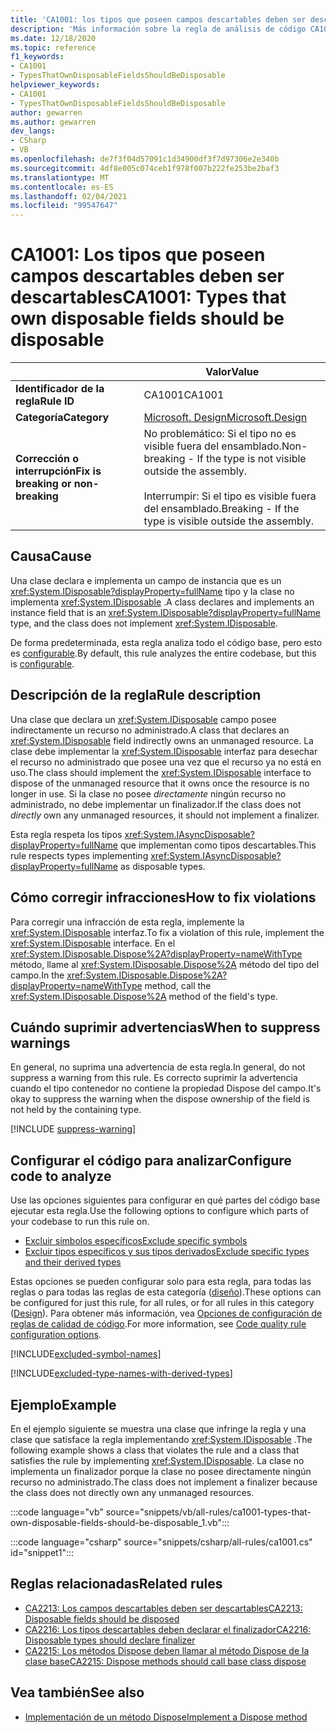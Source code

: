 ```yaml
---
title: 'CA1001: los tipos que poseen campos descartables deben ser descartables (análisis de código)'
description: 'Más información sobre la regla de análisis de código CA1001: los tipos que poseen campos descartables deben ser descartables'
ms.date: 12/18/2020
ms.topic: reference
f1_keywords:
- CA1001
- TypesThatOwnDisposableFieldsShouldBeDisposable
helpviewer_keywords:
- CA1001
- TypesThatOwnDisposableFieldsShouldBeDisposable
author: gewarren
ms.author: gewarren
dev_langs:
- CSharp
- VB
ms.openlocfilehash: de7f3f04d57091c1d34900df3f7d97306e2e340b
ms.sourcegitcommit: 4df8e005c074ceb1f978f007b222fe253be2baf3
ms.translationtype: MT
ms.contentlocale: es-ES
ms.lasthandoff: 02/04/2021
ms.locfileid: "99547647"
---
```

# <a name="ca1001-types-that-own-disposable-fields-should-be-disposable"></a><span data-ttu-id="24c85-103">CA1001: Los tipos que poseen campos descartables deben ser descartables</span><span class="sxs-lookup"><span data-stu-id="24c85-103">CA1001: Types that own disposable fields should be disposable</span></span>

| | <span data-ttu-id="24c85-104">Valor</span><span class="sxs-lookup"><span data-stu-id="24c85-104">Value</span></span> |
|-|-|
| <span data-ttu-id="24c85-105">**Identificador de la regla**</span><span class="sxs-lookup"><span data-stu-id="24c85-105">**Rule ID**</span></span> |<span data-ttu-id="24c85-106">CA1001</span><span class="sxs-lookup"><span data-stu-id="24c85-106">CA1001</span></span>|
| <span data-ttu-id="24c85-107">**Categoría**</span><span class="sxs-lookup"><span data-stu-id="24c85-107">**Category**</span></span> |[<span data-ttu-id="24c85-108">Microsoft. Design</span><span class="sxs-lookup"><span data-stu-id="24c85-108">Microsoft.Design</span></span>](design-warnings.md)|
| <span data-ttu-id="24c85-109">**Corrección o interrupción**</span><span class="sxs-lookup"><span data-stu-id="24c85-109">**Fix is breaking or non-breaking**</span></span> |<span data-ttu-id="24c85-110">No problemático: Si el tipo no es visible fuera del ensamblado.</span><span class="sxs-lookup"><span data-stu-id="24c85-110">Non-breaking - If the type is not visible outside the assembly.</span></span><br/><br/><span data-ttu-id="24c85-111">Interrumpir: Si el tipo es visible fuera del ensamblado.</span><span class="sxs-lookup"><span data-stu-id="24c85-111">Breaking - If the type is visible outside the assembly.</span></span>|

## <a name="cause"></a><span data-ttu-id="24c85-112">Causa</span><span class="sxs-lookup"><span data-stu-id="24c85-112">Cause</span></span>

<span data-ttu-id="24c85-113">Una clase declara e implementa un campo de instancia que es un <xref:System.IDisposable?displayProperty=fullName> tipo y la clase no implementa <xref:System.IDisposable> .</span><span class="sxs-lookup"><span data-stu-id="24c85-113">A class declares and implements an instance field that is an <xref:System.IDisposable?displayProperty=fullName> type, and the class does not implement <xref:System.IDisposable>.</span></span>

<span data-ttu-id="24c85-114">De forma predeterminada, esta regla analiza todo el código base, pero esto es [configurable](#configure-code-to-analyze).</span><span class="sxs-lookup"><span data-stu-id="24c85-114">By default, this rule analyzes the entire codebase, but this is [configurable](#configure-code-to-analyze).</span></span>

## <a name="rule-description"></a><span data-ttu-id="24c85-115">Descripción de la regla</span><span class="sxs-lookup"><span data-stu-id="24c85-115">Rule description</span></span>

<span data-ttu-id="24c85-116">Una clase que declara un <xref:System.IDisposable> campo posee indirectamente un recurso no administrado.</span><span class="sxs-lookup"><span data-stu-id="24c85-116">A class that declares an <xref:System.IDisposable> field indirectly owns an unmanaged resource.</span></span> <span data-ttu-id="24c85-117">La clase debe implementar la <xref:System.IDisposable> interfaz para desechar el recurso no administrado que posee una vez que el recurso ya no está en uso.</span><span class="sxs-lookup"><span data-stu-id="24c85-117">The class should implement the <xref:System.IDisposable> interface to dispose of the unmanaged resource that it owns once the resource is no longer in use.</span></span> <span data-ttu-id="24c85-118">Si la clase no posee *directamente* ningún recurso no administrado, no debe implementar un finalizador.</span><span class="sxs-lookup"><span data-stu-id="24c85-118">If the class does not *directly* own any unmanaged resources, it should not implement a finalizer.</span></span>

<span data-ttu-id="24c85-119">Esta regla respeta los tipos <xref:System.IAsyncDisposable?displayProperty=fullName> que implementan como tipos descartables.</span><span class="sxs-lookup"><span data-stu-id="24c85-119">This rule respects types implementing <xref:System.IAsyncDisposable?displayProperty=fullName> as disposable types.</span></span>

## <a name="how-to-fix-violations"></a><span data-ttu-id="24c85-120">Cómo corregir infracciones</span><span class="sxs-lookup"><span data-stu-id="24c85-120">How to fix violations</span></span>

<span data-ttu-id="24c85-121">Para corregir una infracción de esta regla, implemente la <xref:System.IDisposable> interfaz.</span><span class="sxs-lookup"><span data-stu-id="24c85-121">To fix a violation of this rule, implement the <xref:System.IDisposable> interface.</span></span> <span data-ttu-id="24c85-122">En el <xref:System.IDisposable.Dispose%2A?displayProperty=nameWithType> método, llame al <xref:System.IDisposable.Dispose%2A> método del tipo del campo.</span><span class="sxs-lookup"><span data-stu-id="24c85-122">In the <xref:System.IDisposable.Dispose%2A?displayProperty=nameWithType> method, call the <xref:System.IDisposable.Dispose%2A> method of the field's type.</span></span>

## <a name="when-to-suppress-warnings"></a><span data-ttu-id="24c85-123">Cuándo suprimir advertencias</span><span class="sxs-lookup"><span data-stu-id="24c85-123">When to suppress warnings</span></span>

<span data-ttu-id="24c85-124">En general, no suprima una advertencia de esta regla.</span><span class="sxs-lookup"><span data-stu-id="24c85-124">In general, do not suppress a warning from this rule.</span></span> <span data-ttu-id="24c85-125">Es correcto suprimir la advertencia cuando el tipo contenedor no contiene la propiedad Dispose del campo.</span><span class="sxs-lookup"><span data-stu-id="24c85-125">It's okay to suppress the warning when the dispose ownership of the field is not held by the containing type.</span></span>

[!INCLUDE [suppress-warning](../../../../includes/code-analysis/suppress-warning.md)]

## <a name="configure-code-to-analyze"></a><span data-ttu-id="24c85-126">Configurar el código para analizar</span><span class="sxs-lookup"><span data-stu-id="24c85-126">Configure code to analyze</span></span>

<span data-ttu-id="24c85-127">Use las opciones siguientes para configurar en qué partes del código base ejecutar esta regla.</span><span class="sxs-lookup"><span data-stu-id="24c85-127">Use the following options to configure which parts of your codebase to run this rule on.</span></span>

- [<span data-ttu-id="24c85-128">Excluir símbolos específicos</span><span class="sxs-lookup"><span data-stu-id="24c85-128">Exclude specific symbols</span></span>](#exclude-specific-symbols)
- [<span data-ttu-id="24c85-129">Excluir tipos específicos y sus tipos derivados</span><span class="sxs-lookup"><span data-stu-id="24c85-129">Exclude specific types and their derived types</span></span>](#exclude-specific-types-and-their-derived-types)

<span data-ttu-id="24c85-130">Estas opciones se pueden configurar solo para esta regla, para todas las reglas o para todas las reglas de esta categoría ([diseño](design-warnings.md)).</span><span class="sxs-lookup"><span data-stu-id="24c85-130">These options can be configured for just this rule, for all rules, or for all rules in this category ([Design](design-warnings.md)).</span></span> <span data-ttu-id="24c85-131">Para obtener más información, vea [Opciones de configuración de reglas de calidad de código](../code-quality-rule-options.md).</span><span class="sxs-lookup"><span data-stu-id="24c85-131">For more information, see [Code quality rule configuration options](../code-quality-rule-options.md).</span></span>

[!INCLUDE[excluded-symbol-names](~/includes/code-analysis/excluded-symbol-names.md)]

[!INCLUDE[excluded-type-names-with-derived-types](~/includes/code-analysis/excluded-type-names-with-derived-types.md)]

## <a name="example"></a><span data-ttu-id="24c85-132">Ejemplo</span><span class="sxs-lookup"><span data-stu-id="24c85-132">Example</span></span>

<span data-ttu-id="24c85-133">En el ejemplo siguiente se muestra una clase que infringe la regla y una clase que satisface la regla implementando <xref:System.IDisposable> .</span><span class="sxs-lookup"><span data-stu-id="24c85-133">The following example shows a class that violates the rule and a class that satisfies the rule by implementing <xref:System.IDisposable>.</span></span> <span data-ttu-id="24c85-134">La clase no implementa un finalizador porque la clase no posee directamente ningún recurso no administrado.</span><span class="sxs-lookup"><span data-stu-id="24c85-134">The class does not implement a finalizer because the class does not directly own any unmanaged resources.</span></span>

:::code language="vb" source="snippets/vb/all-rules/ca1001-types-that-own-disposable-fields-should-be-disposable_1.vb":::

:::code language="csharp" source="snippets/csharp/all-rules/ca1001.cs" id="snippet1":::

## <a name="related-rules"></a><span data-ttu-id="24c85-135">Reglas relacionadas</span><span class="sxs-lookup"><span data-stu-id="24c85-135">Related rules</span></span>

- [<span data-ttu-id="24c85-136">CA2213: Los campos descartables deben ser descartables</span><span class="sxs-lookup"><span data-stu-id="24c85-136">CA2213: Disposable fields should be disposed</span></span>](ca2213.md)
- [<span data-ttu-id="24c85-137">CA2216: Los tipos descartables deben declarar el finalizador</span><span class="sxs-lookup"><span data-stu-id="24c85-137">CA2216: Disposable types should declare finalizer</span></span>](ca2216.md)
- [<span data-ttu-id="24c85-138">CA2215: Los métodos Dispose deben llamar al método Dispose de la clase base</span><span class="sxs-lookup"><span data-stu-id="24c85-138">CA2215: Dispose methods should call base class dispose</span></span>](ca2215.md)

## <a name="see-also"></a><span data-ttu-id="24c85-139">Vea también</span><span class="sxs-lookup"><span data-stu-id="24c85-139">See also</span></span>

- [<span data-ttu-id="24c85-140">Implementación de un método Dispose</span><span class="sxs-lookup"><span data-stu-id="24c85-140">Implement a Dispose method</span></span>](../../../standard/garbage-collection/implementing-dispose.md)
